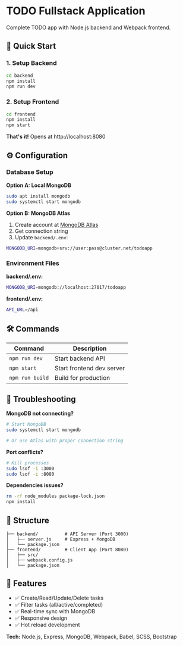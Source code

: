 # TODO Fullstack Application

Complete TODO app with Node.js backend and Webpack frontend.

## 🚀 Quick Start

### 1. Setup Backend
```bash
cd backend
npm install
npm run dev
```

### 2. Setup Frontend
```bash
cd frontend
npm install
npm start
```

**That's it!** Opens at http://localhost:8080

## ⚙️ Configuration

### Database Setup

**Option A: Local MongoDB**
```bash
sudo apt install mongodb
sudo systemctl start mongodb
```

**Option B: MongoDB Atlas**
1. Create account at [MongoDB Atlas](https://www.mongodb.com/atlas)
2. Get connection string
3. Update `backend/.env`:
```bash
MONGODB_URI=mongodb+srv://user:pass@cluster.net/todoapp
```

### Environment Files

**backend/.env:**
```bash
MONGODB_URI=mongodb://localhost:27017/todoapp
```

**frontend/.env:**
```bash
API_URL=/api
```

## 🛠️ Commands

| Command | Description |
|---------|-------------|
| `npm run dev` | Start backend API |
| `npm start` | Start frontend dev server |
| `npm run build` | Build for production |

## 🚨 Troubleshooting

**MongoDB not connecting?**
```bash
# Start MongoDB
sudo systemctl start mongodb

# Or use Atlas with proper connection string
```

**Port conflicts?**
```bash
# Kill processes
sudo lsof -i :3000
sudo lsof -i :8080
```

**Dependencies issues?**
```bash
rm -rf node_modules package-lock.json
npm install
```

## 📁 Structure

```
├── backend/          # API Server (Port 3000)
│   ├── server.js     # Express + MongoDB
│   └── package.json
├── frontend/         # Client App (Port 8080)
│   ├── src/
│   ├── webpack.config.js
│   └── package.json
```

## 🎯 Features

- ✅ Create/Read/Update/Delete tasks
- ✅ Filter tasks (all/active/completed)
- ✅ Real-time sync with MongoDB
- ✅ Responsive design
- ✅ Hot reload development

**Tech:** Node.js, Express, MongoDB, Webpack, Babel, SCSS, Bootstrap